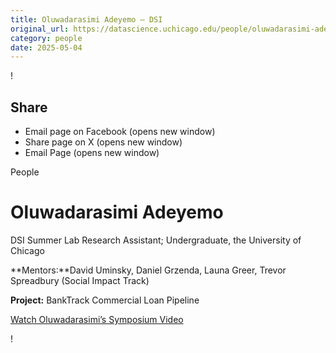 ```yaml
---
title: Oluwadarasimi Adeyemo – DSI
original_url: https://datascience.uchicago.edu/people/oluwadarasimi-adeyemo
category: people
date: 2025-05-04
---
```


<!-- Table-like structure detected -->

!

## Share

* Email page on Facebook (opens new window)
* Share page on X (opens new window)
* Email Page (opens new window)

<!-- Table-like structure detected -->

People

# Oluwadarasimi Adeyemo

DSI Summer Lab Research Assistant; Undergraduate, the University of Chicago

**Mentors:**David Uminsky, Daniel Grzenda, Launa Greer, Trevor Spreadbury (Social Impact Track)

**Project:** BankTrack Commercial Loan Pipeline

[Watch Oluwadarasimi’s Symposium Video](https://youtu.be/wH_8QpV6NRo)

!